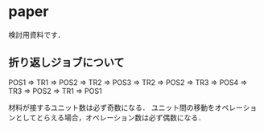# paper

検討用資料です．

## 折り返しジョブについて

POS1 => TR1 => POS2 => TR2 => POS3 => TR2 => POS2 => TR3 => POS4 => TR3 => POS2 => TR1 => POS1

材料が接するユニット数は必ず奇数になる．
ユニット間の移動をオペレーションとしてとらえる場合，オペレーション数は必ず偶数になる．
